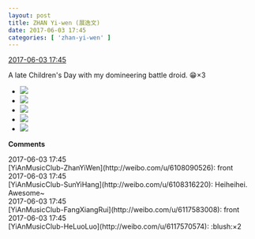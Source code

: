 ```yaml
---
layout: post
title: ZHAN Yi-wen (展逸文)
date: 2017-06-03 17:45
categories: [ 'zhan-yi-wen' ]
---
```


<div class="weibo-info">
  <a href="http://weibo.com/6108090526/F685HthYI">2017-06-03 17:45</a>
</div>

A late Children's Day with my domineering battle droid. :grin:×3

<!-- more -->

<ul class="weibo-pic-list-2">
  <li class="weibo-pic">
    <a href="http://wx4.sinaimg.cn/mw690/006FmVn8ly1fg85mcviefj30k00zkdm4.jpg"><img src="http://wx4.sinaimg.cn/thumb150/006FmVn8ly1fg85mcviefj30k00zkdm4.jpg" /></a>
  </li>
  <li class="weibo-pic">
    <a href="http://wx2.sinaimg.cn/mw690/006FmVn8ly1fg85mg5t23j30qo0zk7a1.jpg"><img src="http://wx2.sinaimg.cn/thumb150/006FmVn8ly1fg85mg5t23j30qo0zk7a1.jpg" /></a>
  </li>
  <li class="weibo-pic">
    <a href="http://wx3.sinaimg.cn/mw690/006FmVn8ly1fg85mirqb9j30zk0qoq8i.jpg"><img src="http://wx3.sinaimg.cn/thumb150/006FmVn8ly1fg85mirqb9j30zk0qoq8i.jpg" /></a>
  </li>
  <li class="weibo-pic">
    <a href="http://wx2.sinaimg.cn/mw690/006FmVn8ly1fg85mkigvnj30qo0zk44b.jpg"><img src="http://wx2.sinaimg.cn/thumb150/006FmVn8ly1fg85mkigvnj30qo0zk44b.jpg" /></a>
  </li>
  <li class="weibo-pic">
    <a href="http://wx4.sinaimg.cn/mw690/006FmVn8ly1fg85m9apiyj30qo0zk448.jpg"><img src="http://wx4.sinaimg.cn/thumb150/006FmVn8ly1fg85m9apiyj30qo0zk448.jpg" /></a>
  </li>
</ul>

**Comments**

<div class="weibo-info">2017-06-03 17:45</div>
[YiAnMusicClub-ZhanYiWen](http://weibo.com/u/6108090526): front

<div class="weibo-info">2017-06-03 17:45</div>
[YiAnMusicClub-SunYiHang](http://weibo.com/u/6108316220): Heiheihei. Awesome~

<div class="weibo-info">2017-06-03 17:45</div>
[YiAnMusicClub-FangXiangRui](http://weibo.com/u/6117583008): front

<div class="weibo-info">2017-06-03 17:45</div>
[YiAnMusicClub-HeLuoLuo](http://weibo.com/u/6117570574): :blush:×2
